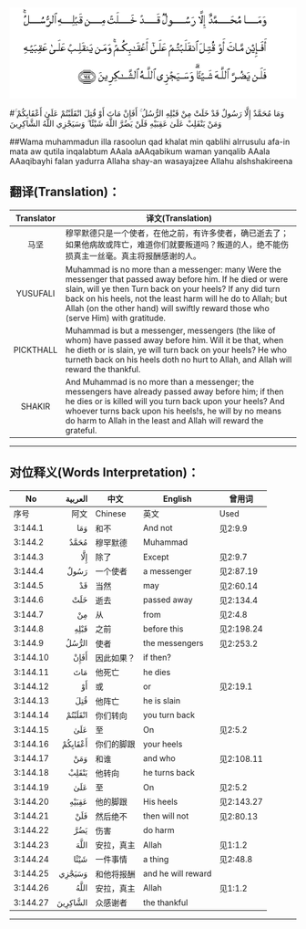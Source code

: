 ![003:144](images/003_144.gif)

#وَمَا مُحَمَّدٌ إِلَّا رَسُولٌ قَدْ خَلَتْ مِنْ قَبْلِهِ الرُّسُلُ ۚ أَفَإِنْ مَاتَ أَوْ قُتِلَ انْقَلَبْتُمْ عَلَىٰ أَعْقَابِكُمْ ۚ وَمَنْ يَنْقَلِبْ عَلَىٰ عَقِبَيْهِ فَلَنْ يَضُرَّ اللَّهَ شَيْئًا ۗ وَسَيَجْزِي اللَّهُ الشَّاكِرِينَ 

##Wama muhammadun illa rasoolun qad khalat min qablihi alrrusulu afa-in mata aw qutila inqalabtum AAala aAAqabikum waman yanqalib AAala AAaqibayhi falan yadurra Allaha shay-an wasayajzee Allahu alshshakireena 

## 翻译(Translation)：

| Translator | 译文(Translation)                                            |
| :--------: | ------------------------------------------------------------ |
|    马坚    | 穆罕默德只是一个使者，在他之前，有许多使者，确已逝去了；如果他病故或阵亡，难道你们就要叛道吗？叛道的人，绝不能伤损真主一丝毫。真主将报酬感谢的人。 |
|  YUSUFALI  | Muhammad is no more than a messenger: many Were the messenger that passed away before him. If he died or were slain, will ye then Turn back on your heels? If any did turn back on his heels, not the least harm will he do to Allah; but Allah (on the other hand) will swiftly reward those who (serve Him) with gratitude. |
| PICKTHALL  | Muhammad is but a messenger, messengers (the like of whom) have passed away before him. Will it be that, when he dieth or is slain, ye will turn back on your heels? He who turneth back on his heels doth no hurt to Allah, and Allah will reward the thankful. |
|   SHAKIR   | And Muhammad is no more than a messenger; the messengers have already passed away before him; if then he dies or is killed will you turn back upon your heels? And whoever turns back upon his heels!s, he will by no means do harm to Allah in the least and Allah will reward the grateful. |

---

## 对位释义(Words Interpretation)：

| No   | العربية | 中文    | English | 曾用词 |
| ---- | ------: | ------- | ------- | ------ |
| 序号 |    阿文 | Chinese | 英文    | Used   |
| 3:144.1  | وَمَا      | 和不       | And not            | 见2:9.9    |
| 3:144.2  | مُحَمَّدٌ     | 穆罕默德   | Muhammad           |            |
| 3:144.3  | إِلَّا      | 除了       | Except             | 见2:9.7    |
| 3:144.4  | رَسُولٌ     | 一个使者   | a messenger        | 见2:87.19  |
| 3:144.5  | قَدْ       | 当然       | may                | 见2:60.14  |
| 3:144.6  | خَلَتْ      | 逝去       | passed away        | 见2:134.4  |
| 3:144.7  | مِنْ       | 从         | from               | 见2:4.8    |
| 3:144.8  | قَبْلِهِ     | 之前       | before this        | 见2:198.24 |
| 3:144.9  | الرُّسُلُ    | 使者       | the messengers     | 见2:253.2  |
| 3:144.10 | أَفَإِنْ     | 因此如果？ | if then?           |            |
| 3:144.11 | مَاتَ      | 他死亡     | he dies            |            |
| 3:144.12 | أَوْ       | 或         | or                 | 见2:19.1   |
| 3:144.13 | قُتِلَ      | 他阵亡     | he is slain        |            |
| 3:144.14 | انْقَلَبْتُمْ  | 你们转向   | you turn back      |            |
| 3:144.15 | عَلَىٰ      | 至         | On                 | 见2:5.2    |
| 3:144.16 | أَعْقَابِكُمْ  | 你们的脚跟 | your heels         |            |
| 3:144.17 | وَمَنْ      | 和谁       | and who            | 见2:108.11 |
| 3:144.18 | يَنْقَلِبْ    | 他转向     | he turns back      |            |
| 3:144.19 | عَلَىٰ      | 至         | On                 | 见2:5.2    |
| 3:144.20 | عَقِبَيْهِ    | 他的脚跟   | His heels          | 见2:143.27 |
| 3:144.21 | فَلَنْ      | 然后绝不   | then will not      | 见2:80.13  |
| 3:144.22 | يَضُرَّ      | 伤害       | do harm            |            |
| 3:144.23 | اللَّهَ     | 安拉，真主 | Allah              | 见1:1.2    |
| 3:144.24 | شَيْئًا     | 一件事情   | a thing            | 见2:48.8   |
| 3:144.25 | وَسَيَجْزِي   | 和他将报酬 | and he will reward |            |
| 3:144.26 | اللَّهُ     | 安拉，真主 | Allah              | 见1:1.2    |
| 3:144.27 | الشَّاكِرِينَ | 众感谢者   | the thankful       |            |

---
